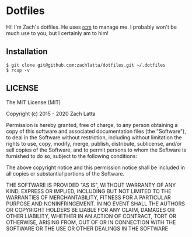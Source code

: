 # Dotfiles

Hi! I'm Zach's dotfiles. He uses [rcm](https://github.com/thoughtbot/rcm) to
manage me. I probably won't be much use to you, but I certainly am to him!

## Installation

    $ git clone git@github.com:zachlatta/dotfiles.git ~/.dotfiles
    $ rcup -v

## LICENSE

The MIT License (MIT)

Copyright (c) 2015 - 2020 Zach Latta

Permission is hereby granted, free of charge, to any person obtaining a copy of
this software and associated documentation files (the "Software"), to deal in
the Software without restriction, including without limitation the rights to
use, copy, modify, merge, publish, distribute, sublicense, and/or sell copies of
the Software, and to permit persons to whom the Software is furnished to do so,
subject to the following conditions:

The above copyright notice and this permission notice shall be included in all
copies or substantial portions of the Software.

THE SOFTWARE IS PROVIDED "AS IS", WITHOUT WARRANTY OF ANY KIND, EXPRESS OR
IMPLIED, INCLUDING BUT NOT LIMITED TO THE WARRANTIES OF MERCHANTABILITY, FITNESS
FOR A PARTICULAR PURPOSE AND NONINFRINGEMENT. IN NO EVENT SHALL THE AUTHORS OR
COPYRIGHT HOLDERS BE LIABLE FOR ANY CLAIM, DAMAGES OR OTHER LIABILITY, WHETHER
IN AN ACTION OF CONTRACT, TORT OR OTHERWISE, ARISING FROM, OUT OF OR IN
CONNECTION WITH THE SOFTWARE OR THE USE OR OTHER DEALINGS IN THE SOFTWARE
